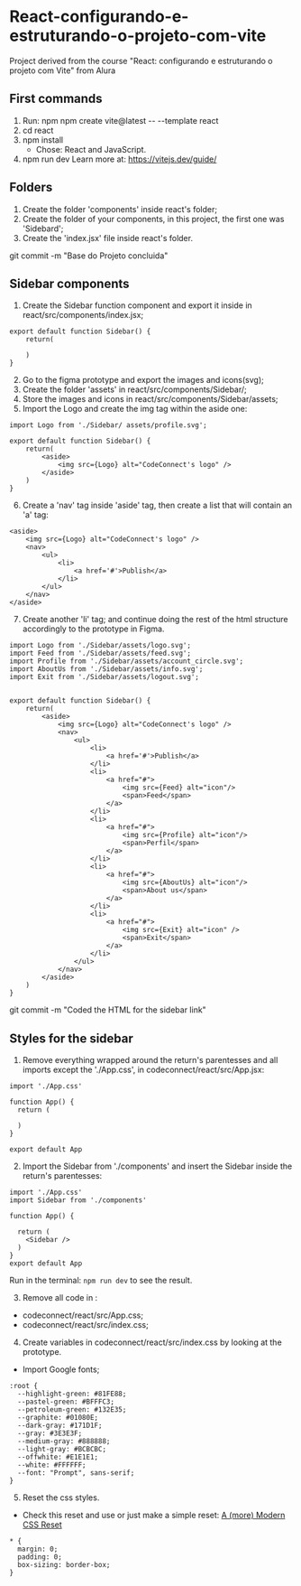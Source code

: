 # React-configurando-e-estruturando-o-projeto-com-vite
 Project derived from the course "React: configurando e estruturando o projeto com Vite" from Alura

## First commands
1. Run: npm npm create vite@latest -- --template react
2. cd react
3. npm install
    - Chose: React and JavaScript.
4. npm run dev
Learn more at: https://vitejs.dev/guide/

## Folders
1. Create the folder 'components' inside react's folder;
2. Create the folder of your components, in this project, the first one was 'Sidebard';
3. Create the 'index.jsx' file inside react's folder.

git commit -m "Base do Projeto concluida"

## Sidebar components
1. Create the Sidebar function component and export it inside in react/src/components/index.jsx;
```
export default function Sidebar() {
    return(
        
    )
}
```
2. Go to the figma prototype and export the images and icons(svg);
3. Create the folder 'assets' in react/src/components/Sidebar/;
4. Store the images and icons in react/src/components/Sidebar/assets;
5. Import the Logo and create the img tag within the aside one:
```
import Logo from './Sidebar/ assets/profile.svg';

export default function Sidebar() {
    return(
        <aside>
            <img src={Logo} alt="CodeConnect's logo" />
        </aside>
    )
}
```
6. Create a 'nav' tag inside 'aside' tag, then create a list that will contain an 'a' tag:
```
<aside>
    <img src={Logo} alt="CodeConnect's logo" />
    <nav>
        <ul>
            <li>
                <a href='#'>Publish</a>
            </li>
        </ul>
    </nav>
</aside>
```

7. Create another 'li' tag; and continue doing the rest of the html structure accordingly to the prototype in Figma.
```
import Logo from './Sidebar/assets/logo.svg';
import Feed from './Sidebar/assets/feed.svg';
import Profile from './Sidebar/assets/account_circle.svg';
import AboutUs from './Sidebar/assets/info.svg';
import Exit from './Sidebar/assets/logout.svg';


export default function Sidebar() {
    return(
        <aside>
            <img src={Logo} alt="CodeConnect's logo" />
            <nav>
                <ul>
                    <li>
                        <a href='#'>Publish</a>
                    </li>
                    <li>
                        <a href="#">
                            <img src={Feed} alt="icon"/>
                            <span>Feed</span>
                        </a>
                    </li>
                    <li>
                        <a href="#">
                            <img src={Profile} alt="icon"/>
                            <span>Perfil</span>
                        </a>
                    </li>
                    <li>
                        <a href="#">
                            <img src={AboutUs} alt="icon"/>
                            <span>About us</span>
                        </a>
                    </li>
                    <li>
                        <a href="#">
                            <img src={Exit} alt="icon" />
                            <span>Exit</span>
                        </a>
                    </li>
                </ul>
            </nav>
        </aside>
    )
}
```

git commit -m "Coded the HTML for the sidebar link"

## Styles for the sidebar
1. Remove everything wrapped around the return's parentesses and all imports except the './App.css', in codeconnect/react/src/App.jsx:
```
import './App.css'

function App() {
  return (

  )
}

export default App
```
2. Import the Sidebar  from './components' and insert the Sidebar inside the return's parentesses:
```
import './App.css'
import Sidebar from './components'

function App() {

  return (
    <Sidebar />
  )
}
export default App

```
Run in the terminal: ```npm run dev``` to see the result. 

3. Remove all code in :
- codeconnect/react/src/App.css;
- codeconnect/react/src/index.css;
4. Create variables in codeconnect/react/src/index.css by looking at the prototype.
- Import Google fonts;
```
:root {
  --highlight-green: #81FE88;
  --pastel-green: #BFFFC3;
  --petroleum-green: #132E35;
  --graphite: #01080E;
  --dark-gray: #171D1F;
  --gray: #3E3E3F;
  --medium-gray: #888888;
  --light-gray: #BCBCBC;
  --offwhite: #E1E1E1;
  --white: #FFFFFF;
  --font: "Prompt", sans-serif;
}
```

5. Reset the css styles.
- Check this reset and use or just make a simple reset: <a href="https://piccalil.li/blog/a-more-modern-css-reset/#:~:text=Resets%20are%20one%20of%20those%20things%20that%20people">A (more) Modern CSS Reset</a>
```
* {
  margin: 0;
  padding: 0;
  box-sizing: border-box;
}
```
